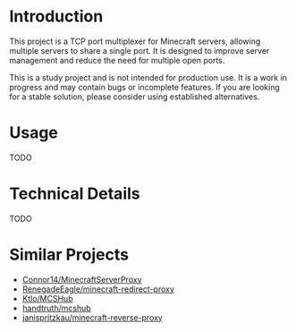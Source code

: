 # Introduction

This project is a TCP port multiplexer for Minecraft servers, allowing multiple servers to share a single port. It is designed to improve server management and reduce the need for multiple open ports.

This is a study project and is not intended for production use. It is a work in progress and may contain bugs or incomplete features. If you are looking for a stable solution, please consider using established alternatives.

# Usage

TODO

# Technical Details

TODO

# Similar Projects

- [Connor14/MinecraftServerProxy](https://github.com/Connor14/MinecraftServerProxy)
- [RenegadeEagle/minecraft-redirect-proxy](https://github.com/RenegadeEagle/minecraft-redirect-proxy)
- [Ktlo/MCSHub]( https://github.com/Ktlo/MCSHub)
- [handtruth/mcshub](https://github.com/handtruth/mcshub)
- [janispritzkau/minecraft-reverse-proxy](https://github.com/janispritzkau/minecraft-reverse-proxy)
